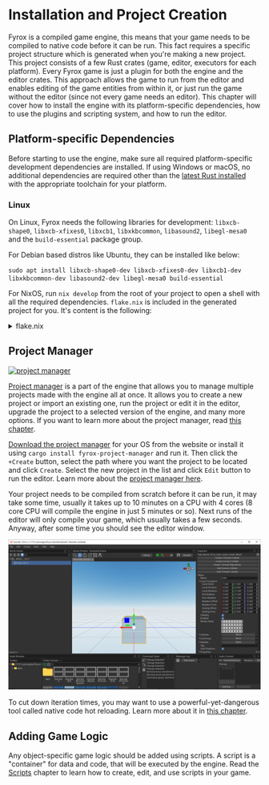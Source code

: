# Installation and Project Creation

Fyrox is a compiled game engine, this means that your game needs to be compiled to native code before it can be run.
This fact requires a specific project structure which is generated when you're making a new project. This project
consists of a few Rust crates (game, editor, executors for each platform). Every Fyrox game is just a plugin for both
the engine and the editor crates. This approach allows the game to run from the editor and enables editing of the game
entities from within it, or just run the game without the editor (since not every game needs an editor). This chapter
will cover how to install the engine with its platform-specific dependencies, how to use the plugins and scripting
system, and how to run the editor.

## Platform-specific Dependencies

Before starting to use the engine, make sure all required platform-specific development dependencies are installed. If
using Windows or macOS, no additional dependencies are required other than
the [latest Rust installed](https://rustup.rs) with the appropriate toolchain for your platform.

### Linux

On Linux, Fyrox needs the following libraries for development: `libxcb-shape0`, `libxcb-xfixes0`, `libxcb1`,
`libxkbcommon`, `libasound2`, `libegl-mesa0` and the `build-essential` package group.

For Debian based distros like Ubuntu, they can be installed like below:

```shell
sudo apt install libxcb-shape0-dev libxcb-xfixes0-dev libxcb1-dev libxkbcommon-dev libasound2-dev libegl-mesa0 build-essential
```

For NixOS, run `nix develop` from the root of your project to open a shell with all the required dependencies.
`flake.nix` is included in the generated project for you. It's content is the following:

<details>
<summary>flake.nix</summary>

```nix
{
  inputs = {
    nixpkgs.url = "github:nixos/nixpkgs/nixos-unstable";
    rust-overlay = {
      url = "github:oxalica/rust-overlay";
      inputs.nixpkgs.follows = "nixpkgs";
    };
  };

  outputs = {
    nixpkgs,
    rust-overlay,
    ...
  }:
  let
    overlays = [
      (import rust-overlay)
    ];

    systems = [
      "x86_64-linux"
      "aarch64-linux"
    ];

    forAllSystems = f:
      nixpkgs.lib.genAttrs systems
      (system: f { pkgs = import nixpkgs { inherit system overlays; }; });
  in
  {
    devShells = forAllSystems ({ pkgs }: with pkgs; {
      default = mkShell rec {
        buildInputs = [
          rust-bin.stable.latest.default

          pkg-config
          xorg.libxcb
          alsa-lib
          wayland
          libxkbcommon
          libGL
        ];
        LD_LIBRARY_PATH = "${lib.makeLibraryPath buildInputs}";
      };
    });
  };
}
```

</details>

## Project Manager

[![project manager](https://fyrox.rs/assets/0.36/project_manager.png)](https://fyrox.rs/download.html)

[Project manager](https://fyrox.rs/download.html) is a part of the engine that allows you to manage multiple projects made with the engine all at once.
It allows you to create a new project or import an existing one, run the project or edit it in the editor,
upgrade the project to a selected version of the engine, and many more options. If you want to learn more about
the project manager, read [this chapter](project_manager.md).

[Download the project manager](https://fyrox.rs/download.html) for your OS from the website or install it using
`cargo install fyrox-project-manager` and run it.
Then click the `+Create` button, select the path where you want the project to be located and click `Create`. Select the
new project in the list and click `Edit` button to run the editor. Learn more about
the [project manager here](project_manager.md).

Your project needs to be compiled from scratch before it can be run, it may take some time, usually it takes up to 10
minutes on a CPU with 4 cores (8 core CPU will compile the engine in just 5 minutes or so). Next runs of the editor will
only compile your game, which usually takes a few seconds. Anyway, after some time you should see the editor window.

![editor](editor.png)

To cut down iteration times, you may want to use a powerful-yet-dangerous tool called native code hot reloading.
Learn more about it in [this chapter](hot_reloading.md).

## Adding Game Logic

Any object-specific game logic should be added using scripts. A script is a "container" for data and code, that will be
executed by the engine. Read the [Scripts](../scripting/script.md) chapter to learn how to create, edit, and use scripts
in your game.
